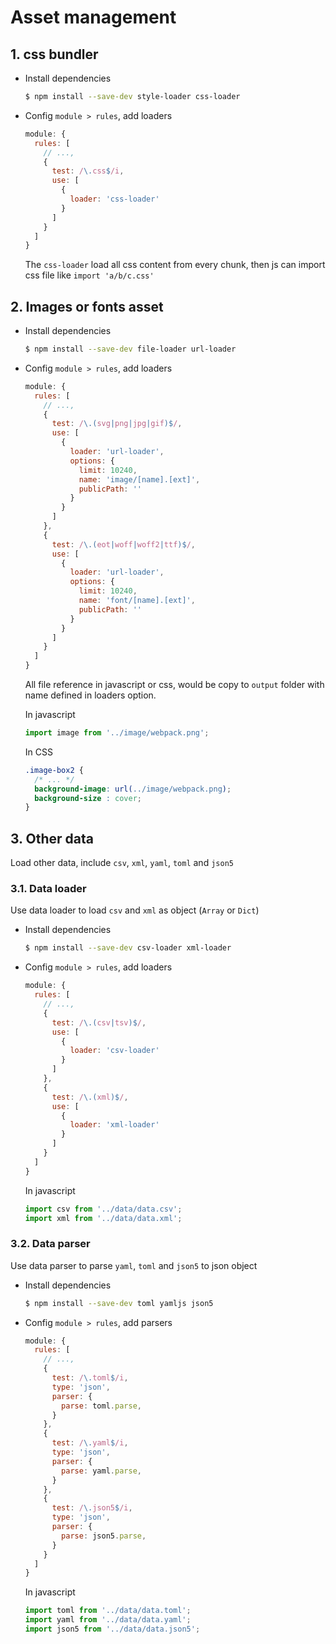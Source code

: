 # Asset management

## 1. css bundler

- Install dependencies

  ```bash
  $ npm install --save-dev style-loader css-loader
  ```

- Config `module > rules`, add loaders

  ```javascript
  module: {
    rules: [
      // ...,
      {
        test: /\.css$/i,
        use: [
          {
            loader: 'css-loader'
          }
        ]
      }
    ]
  }
  ```

  The `css-loader` load all css content from every chunk, then js can import css file like `import 'a/b/c.css'`

## 2. Images or fonts asset

- Install dependencies

  ```bash
  $ npm install --save-dev file-loader url-loader
  ```

- Config `module > rules`, add loaders

  ```javascript
  module: {
    rules: [
      // ...,
      {
        test: /\.(svg|png|jpg|gif)$/,
        use: [
          {
            loader: 'url-loader',
            options: {
              limit: 10240,
              name: 'image/[name].[ext]',
              publicPath: ''
            }
          }
        ]
      },
      {
        test: /\.(eot|woff|woff2|ttf)$/,
        use: [
          {
            loader: 'url-loader',
            options: {
              limit: 10240,
              name: 'font/[name].[ext]',
              publicPath: ''
            }
          }
        ]
      }
    ]
  }
  ```

  All file reference in javascript or css, would be copy to `output` folder with name defined in loaders option.

  In javascript

  ```javascript
  import image from '../image/webpack.png';
  ```

  In CSS

  ```css
  .image-box2 {
    /* ... */
    background-image: url(../image/webpack.png);
    background-size : cover;
  }
  ```

## 3. Other data

Load other data, include `csv`, `xml`, `yaml`, `toml` and `json5`

### 3.1. Data loader

Use data loader to load `csv` and `xml` as object (`Array` or `Dict`)

- Install dependencies

  ```bash
  $ npm install --save-dev csv-loader xml-loader
  ```

- Config `module > rules`, add loaders

  ```javascript
  module: {
    rules: [
      // ...,
      {
        test: /\.(csv|tsv)$/,
        use: [
          {
            loader: 'csv-loader'
          }
        ]
      },
      {
        test: /\.(xml)$/,
        use: [
          {
            loader: 'xml-loader'
          }
        ]
      }
    ]
  }
  ```

  In javascript

  ```javascript
  import csv from '../data/data.csv';
  import xml from '../data/data.xml';
  ```

### 3.2. Data parser

Use data parser to parse `yaml`, `toml` and `json5` to json object

- Install dependencies

  ```bash
  $ npm install --save-dev toml yamljs json5
  ```

- Config `module > rules`, add parsers

  ```javascript
  module: {
    rules: [
      // ...,
      {
        test: /\.toml$/i,
        type: 'json',
        parser: {
          parse: toml.parse,
        }
      },
      {
        test: /\.yaml$/i,
        type: 'json',
        parser: {
          parse: yaml.parse,
        }
      },
      {
        test: /\.json5$/i,
        type: 'json',
        parser: {
          parse: json5.parse,
        }
      }
    ]
  }
  ```

  In javascript

  ```javascript
  import toml from '../data/data.toml';
  import yaml from '../data/data.yaml';
  import json5 from '../data/data.json5';
  ```
